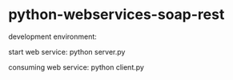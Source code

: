 python-webservices-soap-rest
============================

development environment:

start web service:
python server.py

consuming web service:
python client.py


